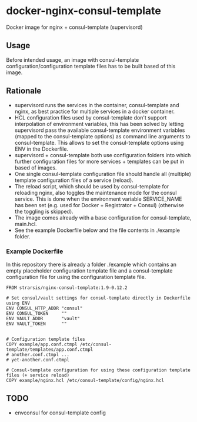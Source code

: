 # docker-nginx-consul-template
Docker image for nginx + consul-template (supervisord)


Usage
-----
Before intended usage, an image with consul-template configuration/configuration template files has to be built based of this image.


Rationale
---------
- supervisord runs the services in the container, consul-template and nginx, as best practice for multiple services in a docker container.
- HCL configuration files used by consul-template don't support interpolation of environment variables, 
  this has been solved by letting supervisord pass the available consul-template environment variables 
  (mapped to the consul-template options) as command line arguments to consul-template.
  This allows to set the consul-template options using ENV in the Dockerfile.
- supervisord + consul-template both use configuration folders into which further configuration files for more services + templates can be put in based of images.
- One single consul-template configuration file should handle all (multiple) template configuration files of a service (reload).
- The reload script, which should be used by consul-template for reloading nginx, also toggles the maintenance mode for the consul service. This is done when the environment variable SERVICE_NAME has been set (e.g. used for Docker + Registrator + Consul) (otherwise the toggling is skipped).
- The image comes already with a base configuration for consul-template, main.hcl.
- See the example Dockerfile below and the file contents in ./example folder.


### Example Dockerfile
In this repository there is already a folder ./example which contains 
an empty placeholder configuration template file 
and a consul-template configuration file for using the configuration template file.

````
FROM strarsis/nginx-consul-template:1.9-0.12.2

# Set consul/vault settings for consul-template directly in Dockerfile using ENV
ENV CONSUL_HTTP_ADDR "consul"
ENV CONSUL_TOKEN     ""
ENV VAULT_ADDR       "vault"
ENV VAULT_TOKEN      ""


# Configuration template files
COPY example/app.conf.ctmpl /etc/consul-template/templates/app.conf.ctmpl
# another.conf.ctmpl ...
# yet-another.conf.ctmpl

# Consul-template configuration for using these configuration template files (+ service reload)
COPY example/nginx.hcl /etc/consul-template/config/nginx.hcl

````

TODO
----
- envconsul for consul-template config
